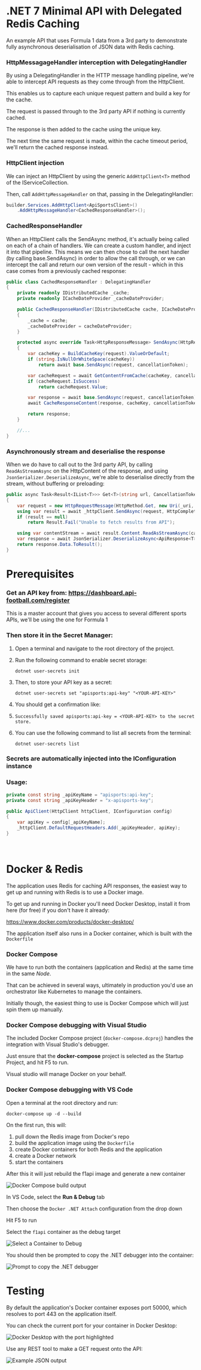 # .NET 7 Minimal API with Delegated Redis Caching

An example API that uses Formula 1 data from a 3rd party to demonstrate fully asynchronous deserialisation of JSON data with Redis caching.

### HttpMessagageHandler interception with DelegatingHandler

By using a DelegatingHandler in the HTTP message handling pipeline, we're able to intercept API requests as they come through from the HttpClient.

This enables us to capture each unique request pattern and build a key for the cache.

The request is passed through to the 3rd party API if nothing is currently cached.

The response is then added to the cache using the unique key.

The next time the same request is made, within the cache timeout period, we'll return the cached response instead.
<br />

### HttpClient injection

We can inject an HttpClient by using the generic ```AddHttpClient<T>``` method of the IServiceCollection.

Then, call ```AddHttpMessageHandler``` on that, passing in the DelegatingHandler:

```csharp
builder.Services.AddHttpClient<ApiSportsClient>()
    .AddHttpMessageHandler<CachedResponseHandler>();
```

### CachedResponseHandler

When an HttpClient calls the SendAsync method, it's actually being called on each of a chain of handlers. 
We can create a custom handler, and inject it into that pipeline. This means we can then chose to call the 
next handler (by calling base.SendAsync) in order to allow the call through, or we can intercept the call and return
our own version of the result - which in this case comes from a previously cached response: 

```csharp
public class CachedResponseHandler : DelegatingHandler
{
    private readonly IDistributedCache _cache;
    private readonly ICacheDateProvider _cacheDateProvider;

    public CachedResponseHandler(IDistributedCache cache, ICacheDateProvider cacheDateProvider)
    {
        _cache = cache;
        _cacheDateProvider = cacheDateProvider;
    }

    protected async override Task<HttpResponseMessage> SendAsync(HttpRequestMessage request, CancellationToken cancellationToken)
    {
        var cacheKey = BuildCacheKey(request).ValueOrDefault; 
        if (string.IsNullOrWhiteSpace(cacheKey))
            return await base.SendAsync(request, cancellationToken);

        var cacheRequest = await GetContentFromCache(cacheKey, cancellationToken);
        if (cacheRequest.IsSuccess)
            return cacheRequest.Value;

        var response = await base.SendAsync(request, cancellationToken);
        await CacheResponseContent(response, cacheKey, cancellationToken);

        return response;
    }

	//...
}
```

### Asynchronously stream and deserialise the response 

When we do have to call out to the 3rd party API, by calling ```ReadAsStreamAsync``` on the HttpContent of the response, and using ```JsonSerializer.DeserializeAsync```, we're able to deserialise directly from the stream, without buffering or preloading:

```csharp
public async Task<Result<IList<T>>> Get<T>(string url, CancellationToken cancellationToken)
{
	var request = new HttpRequestMessage(HttpMethod.Get, new Uri(_uri, url.Trim('/')));
	using var result = await _httpClient.SendAsync(request, HttpCompletionOption.ResponseHeadersRead, cancellationToken);
	if (result == null)
		return Result.Fail("Unable to fetch results from API");

	using var contentStream = await result.Content.ReadAsStreamAsync(cancellationToken);
	var response = await JsonSerializer.DeserializeAsync<ApiResponse<T>>(contentStream, JsonOptions, cancellationToken);
	return response.Data.ToResult();
}
```

# Prerequisites

### Get an API key from: https://dashboard.api-football.com/register

This is a master account that gives you access to several different sports APIs, we'll be using the one for Formula 1 


### Then store it in the Secret Manager:

1. Open a terminal and navigate to the root directory of the project.

2. Run the following command to enable secret storage:

	```dotnet user-secrets init```

3. Then, to store your API key as a secret:

	```dotnet user-secrets set "apisports:api-key" "<YOUR-API-KEY>"```

4. You should get a confirmation like:
1. 
	```Successfully saved apisports:api-key = <YOUR-API-KEY> to the secret store.```

5. You can use the following command to list all secrets from the terminal:

	```dotnet user-secrets list```

### Secrets are automatically injected into the IConfiguration instance

### Usage:
	
```csharp
private const string _apiKeyName = "apisports:api-key";
private const string _apiKeyHeader = "x-apisports-key";

public ApiClient(HttpClient httpClient, IConfiguration config)
{
    var apiKey = config[_apiKeyName];
	_httpClient.DefaultRequestHeaders.Add(_apiKeyHeader, apiKey);
}
```
<br />

# Docker & Redis

The application uses Redis for caching API responses, the easiest way to get up and running with Redis is to use a Docker image.

To get up and running in Docker you'll need Docker Desktop, install it from here (for free) if you don't have it already:

https://www.docker.com/products/docker-desktop/

The application itself also runs in a Docker container, which is built with the ```Dockerfile``` 


### Docker Compose

We have to run both the containers (application and Redis) at the same time in the same _Node_. 

That can be achieved in several ways, ultimately in production you'd use an orchestrator like Kubernetes to manage the containers. 

Initially though, the easiest thing to use is Docker Compose which will just spin them up manually.

### Docker Compose debugging with Visual Studio

The included Docker Compose project (```docker-compose.dcproj```) handles the integration with Visual Studio's debugger. 

Just ensure that the <b>docker-compose</b> project is selected as the Startup Project, and hit F5 to run. 

Visual studio will manage Docker on your behalf.

### Docker Compose debugging with VS Code

Open a terminal at the root directory and run:

```docker-compose up -d --build```

On the first run, this will:
 1. pull down the Redis image from Docker's repo
 2. build the application image using the ```Dockerfile```
 3. create Docker containers for both Redis and the application
 4. create a Docker network
 5. start the containers

 After this it will just rebuild the f1api image and generate a new container

![Docker Compose build output](assets/image-5.png)

In VS Code, select the **Run & Debug** tab

Then choose the ```Docker .NET Attach``` configuration from the drop down

Hit F5 to run

Select the ```f1api``` container as the debug target

![Select a Container to Debug](assets/image.png)


You should then be prompted to copy the .NET debugger into the container:

![Prompt to copy the .NET debugger](assets/image-4.png)
<br />

# Testing

By default the application's Docker container exposes port 50000, which resolves to port 443 on the application itself.

You can check the current port for your container in Docker Desktop:

![Docker Desktop with the port highlighted](assets/image-2.png)

Use any REST tool to make a GET request onto the API:

![Example JSON output](assets/image-3.png)